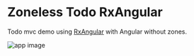 # Zoneless Todo RxAngular

Todo mvc demo using [RxAngular](https://rx-angular.github.io/rx-angular/#/) with Angular without zones.

![app image](https://pbs.twimg.com/media/EkmsWqNW0AA40dk?format=jpg&name=medium)

